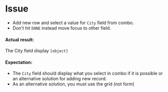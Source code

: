 # Issue

- Add new row and select a value for `City` field from combo. 
- Don't hit `DONE` instead move focus to other field.

#### Actual result:
The City field display `[object]`

#### Expectation:
- The `City` field should display what you select in combo if it is possible or an alternative solution for adding new record.
- As an alternative solution, you must use the grid (not form)

